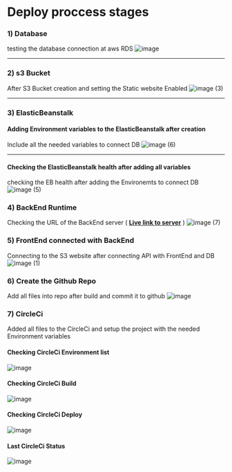 # Deploy proccess stages

### 1) Database
testing the database connection at aws RDS
![image](https://user-images.githubusercontent.com/106440455/186283487-7cf6aaf9-042f-4935-98f6-a96c973bb3a7.png)

----

### 2) s3 Bucket
After S3 Bucket creation and setting the Static website Enabled
![image (3)](https://user-images.githubusercontent.com/106440455/186283650-78e31e38-1479-4899-8c97-38d95afe7933.png)

----

### 3) ElasticBeanstalk
#### Adding Environment variables to the ElasticBeanstalk after creation
Include all the needed variables to connect DB
![image (6)](https://user-images.githubusercontent.com/106440455/186283826-94e640d0-9041-4aec-87dc-c106622e0299.png)

----

#### Checking the ElasticBeanstalk health after adding all variables
checking the EB health after adding the Environemts to connect DB
![image (5)](https://user-images.githubusercontent.com/106440455/186283949-e05ff9cc-e1a5-46cc-a467-e8c038597bd3.png)

### 4) BackEnd Runtime
Checking the URL of the BackEnd server ( **[Live link to server](http://udagram-api-dev.eba-yuhybq3f.us-east-1.elasticbeanstalk.com/)** )
![image (7)](https://user-images.githubusercontent.com/106440455/186284123-4fde7362-aa4c-4c15-b054-ae19a7609548.png)

### 5) FrontEnd connected with BackEnd
Connecting to the S3 website after connecting API with FrontEnd and DB
![image (1)](https://user-images.githubusercontent.com/106440455/186284290-5934a741-b0eb-42f6-8832-403f111035bd.png)

### 6) Create the Github Repo
Add all files into repo after build and commit it to github 
![image](https://user-images.githubusercontent.com/106440455/186284414-741ef7d1-2b18-4d59-8708-215363bfa6f7.png)


### 7) CircleCi
Added all files to the CircleCi and setup the project with the needed Environment variables
#### Checking CircleCi Environment list
![image](https://user-images.githubusercontent.com/106440455/186284668-fe26a677-d2e5-40ba-90c6-46c528b20e51.png)

#### Checking CircleCi Build
![image](https://user-images.githubusercontent.com/106440455/186284730-bdde5412-979f-4c04-88c0-52be1adeae97.png)

#### Checking CircleCi Deploy
![image](https://user-images.githubusercontent.com/106440455/186284748-ab5b6c80-7330-4fee-8419-7d88e186ec38.png)

#### Last CircleCi Status
![image](https://user-images.githubusercontent.com/106440455/186284765-fc86c104-758a-4070-a04a-cc8ba3fbb368.png)
